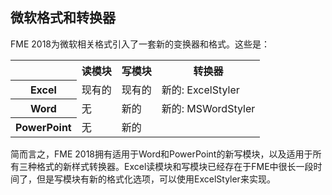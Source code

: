 ## 微软格式和转换器 ##
FME 2018为微软相关格式引入了一套新的变换器和格式。这些是：


<table>
<tr><th></th><th>读模块</th><th>写模块</th><th>转换器</th></tr>
<tr><th>Excel</th><td>现有的</td><td>现有的</td><td>新的: ExcelStyler</td></tr>
<tr><th>Word</th><td>无</td><td>新的</td><td>新的: MSWordStyler</td></tr>
<tr><th>PowerPoint</th><td>无</td><td>新的</td><td新的: PowerPointStyler</td></tr>
</table>

简而言之，FME 2018拥有适用于Word和PowerPoint的新写模块，以及适用于所有三种格式的新样式转换器。Excel读模块和写模块已经存在于FME中很长一段时间了，但是写模块有新的格式化选项，可以使用ExcelStyler来实现。

